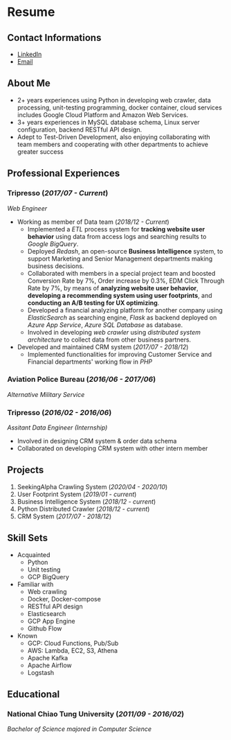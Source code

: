 # Resume

## Contact Informations

- [LinkedIn](https://www.linkedin.com/in/tsunglin1993/)
- [Email](mailto:tsunglin1993@gmail.com)

## About Me

- 2+ years experiences using Python in developing web crawler, data processing, unit-testing programming, docker container, cloud services includes Google Cloud Platform and Amazon Web Services.
- 3+ years experiences in MySQL database schema, Linux server configuration, backend RESTful API design.
- Adept to Test-Driven Development, also enjoying collaborating with team members and cooperating with other departments to achieve greater success

## Professional Experiences

### Tripresso (*2017/07 - Current*)

*Web Engineer*

- Working as member of Data team (*2018/12 - Current*)
  - Implemented a *ETL* process system for **tracking website user behavior** using data from access logs and searching results to *Google BigQuery*.
  - Deployed *Redash*, an open-source **Business Intelligence** system, to support Marketing and Senior Management departments making business decisions.
  - Collaborated with members in a special project team and boosted Conversion Rate by 7%, Order increase by 0.3%, EDM Click Through Rate by 7%, by means of **analyzing website user behavior**, **developing a recommending system using user footprints**, and **conducting an A/B testing for UX optimizing**.
  - Developed a financial analyzing platform for another company using *ElasticSearch* as searching engine, *Flask* as backend deployed on *Azure App Service*, *Azure SQL Database* as database.
  - Involved in developing *web crawler* using *distributed system architecture* to collect data from other business partners.
- Developed and maintained CRM system (*2017/07 - 2018/12*)
  - Implemented functionalities for improving Customer Service and Financial departments' working flow in *PHP*

### Aviation Police Bureau (*2016/06 - 2017/06*)

*Alternative Military Service*

### Tripresso (*2016/02 - 2016/06*)

*Assitant Data Engineer (Internship)*

- Involved in designing CRM system & order data schema
- Collaborated on developing CRM system with other intern member

## Projects

1. SeekingAlpha Crawling System (*2020/04 - 2020/10*)
2. User Footprint System (*2019/01 - current*)
3. Business Intelligence System (*2018/12 - current*)
4. Python Distributed Crawler (*2018/12 - current*)
5. CRM System (*2017/07 - 2018/12*)

## Skill Sets

- Acquainted
  - Python
  - Unit testing
  - GCP BigQuery
- Familiar with
  - Web crawling
  - Docker, Docker-compose
  - RESTful API design
  - Elasticsearch
  - GCP App Engine
  - Github Flow
- Known
  - GCP: Cloud Functions, Pub/Sub
  - AWS: Lambda, EC2, S3, Athena
  - Apache Kafka
  - Apache Airflow
  - Logstash

## Educational

### National Chiao Tung University (*2011/09 - 2016/02*)

*Bachelor of Science majored in Computer Science*
